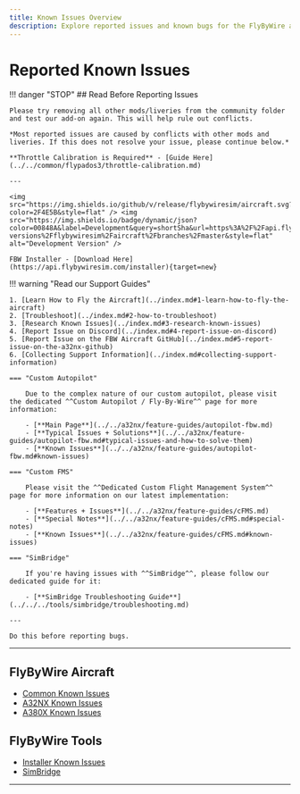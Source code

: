 ```yaml
---
title: Known Issues Overview
description: Explore reported issues and known bugs for the FlyByWire aircraft and tools.
---
```


# Reported Known Issues

<link rel="stylesheet" href="/stylesheets/toc-tables.css">

!!! danger  "STOP"
    ## Read Before Reporting Issues

    Please try removing all other mods/liveries from the community folder and test our add-on again. This will help rule out conflicts.

    *Most reported issues are caused by conflicts with other mods and liveries. If this does not resolve your issue, please continue below.*

    **Throttle Calibration is Required** - [Guide Here](../../common/flypados3/throttle-calibration.md)

    ---

    <img src="https://img.shields.io/github/v/release/flybywiresim/aircraft.svg?color=2F4E5B&style=flat" /> <img src="https://img.shields.io/badge/dynamic/json?color=00848A&label=Development&query=shortSha&url=https%3A%2F%2Fapi.flybywiresim.com%2Fapi%2Fv1%2Fgit-versions%2Fflybywiresim%2Faircraft%2Fbranches%2Fmaster&style=flat" alt="Development Version" />

    FBW Installer - [Download Here](https://api.flybywiresim.com/installer){target=new}

!!! warning "Read our Support Guides"

    1. [Learn How to Fly the Aircraft](../index.md#1-learn-how-to-fly-the-aircraft)
    2. [Troubleshoot](../index.md#2-how-to-troubleshoot)
    3. [Research Known Issues](../index.md#3-research-known-issues)
    4. [Report Issue on Discord](../index.md#4-report-issue-on-discord)
    5. [Report Issue on the FBW Aircraft GitHub](../index.md#5-report-issue-on-the-a32nx-github)
    6. [Collecting Support Information](../index.md#collecting-support-information)

    === "Custom Autopilot"

        Due to the complex nature of our custom autopilot, please visit the dedicated ^^Custom Autopilot / Fly-By-Wire^^ page for more information:
    
        - [**Main Page**](../../a32nx/feature-guides/autopilot-fbw.md)
        - [**Typical Issues + Solutions**](../../a32nx/feature-guides/autopilot-fbw.md#typical-issues-and-how-to-solve-them)
        - [**Known Issues**](../../a32nx/feature-guides/autopilot-fbw.md#known-issues)

    === "Custom FMS"

        Please visit the ^^Dedicated Custom Flight Management System^^ page for more information on our latest implementation:
    
        - [**Features + Issues**](../../a32nx/feature-guides/cFMS.md)
        - [**Special Notes**](../../a32nx/feature-guides/cFMS.md#special-notes)
        - [**Known Issues**](../../a32nx/feature-guides/cFMS.md#known-issues)

    === "SimBridge"

        If you're having issues with ^^SimBridge^^, please follow our dedicated guide for it:
        
        - [**SimBridge Troubleshooting Guide**](../../../tools/simbridge/troubleshooting.md)

    ---

    Do this before reporting bugs.

---

## FlyByWire Aircraft 
<div class="grid cards" markdown>

- [Common Known Issues](known-issues-common.md)
- [A32NX Known Issues](known-issues-a32nx.md)
- [A380X Known Issues](known-issues-a380x.md)
</div>

## FlyByWire Tools
<div class="grid cards" markdown>

- [Installer Known Issues](known-issues-installer.md)
- [SimBridge](#simbridge)

</div>

---

